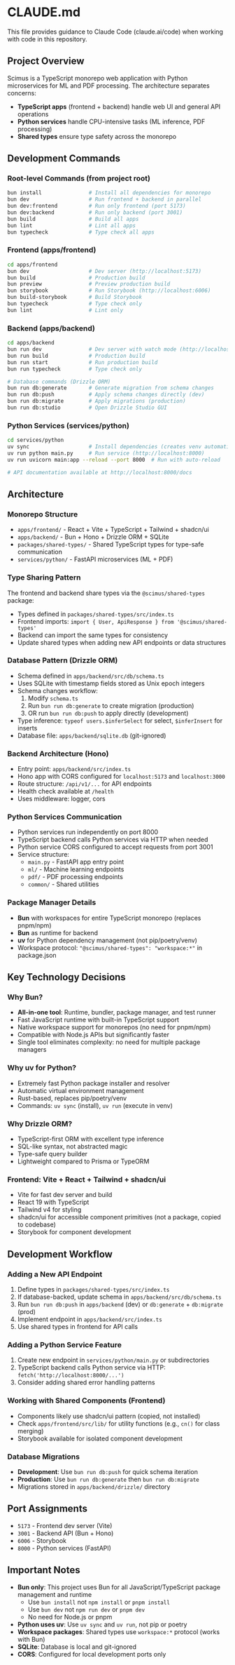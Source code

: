# CLAUDE.md

This file provides guidance to Claude Code (claude.ai/code) when working with code in this repository.

## Project Overview

Scimus is a TypeScript monorepo web application with Python microservices for ML and PDF processing. The architecture separates concerns:
- **TypeScript apps** (frontend + backend) handle web UI and general API operations
- **Python services** handle CPU-intensive tasks (ML inference, PDF processing)
- **Shared types** ensure type safety across the monorepo

## Development Commands

### Root-level Commands (from project root)
```bash
bun install               # Install all dependencies for monorepo
bun dev                   # Run frontend + backend in parallel
bun dev:frontend          # Run only frontend (port 5173)
bun dev:backend           # Run only backend (port 3001)
bun build                 # Build all apps
bun lint                  # Lint all apps
bun typecheck             # Type check all apps
```

### Frontend (apps/frontend)
```bash
cd apps/frontend
bun dev                   # Dev server (http://localhost:5173)
bun build                 # Production build
bun preview               # Preview production build
bun storybook             # Run Storybook (http://localhost:6006)
bun build-storybook       # Build Storybook
bun typecheck             # Type check only
bun lint                  # Lint only
```

### Backend (apps/backend)
```bash
cd apps/backend
bun run dev               # Dev server with watch mode (http://localhost:3001)
bun run build             # Production build
bun run start             # Run production build
bun run typecheck         # Type check only

# Database commands (Drizzle ORM)
bun run db:generate       # Generate migration from schema changes
bun run db:push           # Apply schema changes directly (dev)
bun run db:migrate        # Apply migrations (production)
bun run db:studio         # Open Drizzle Studio GUI
```

### Python Services (services/python)
```bash
cd services/python
uv sync                   # Install dependencies (creates venv automatically)
uv run python main.py     # Run service (http://localhost:8000)
uv run uvicorn main:app --reload --port 8000  # Run with auto-reload

# API documentation available at http://localhost:8000/docs
```

## Architecture

### Monorepo Structure
- `apps/frontend/` - React + Vite + TypeScript + Tailwind + shadcn/ui
- `apps/backend/` - Bun + Hono + Drizzle ORM + SQLite
- `packages/shared-types/` - Shared TypeScript types for type-safe communication
- `services/python/` - FastAPI microservices (ML + PDF)

### Type Sharing Pattern
The frontend and backend share types via the `@scimus/shared-types` package:
- Types defined in `packages/shared-types/src/index.ts`
- Frontend imports: `import { User, ApiResponse } from '@scimus/shared-types'`
- Backend can import the same types for consistency
- Update shared types when adding new API endpoints or data structures

### Database Pattern (Drizzle ORM)
- Schema defined in `apps/backend/src/db/schema.ts`
- Uses SQLite with timestamp fields stored as Unix epoch integers
- Schema changes workflow:
  1. Modify `schema.ts`
  2. Run `bun run db:generate` to create migration (production)
  3. OR run `bun run db:push` to apply directly (development)
- Type inference: `typeof users.$inferSelect` for select, `$inferInsert` for inserts
- Database file: `apps/backend/sqlite.db` (git-ignored)

### Backend Architecture (Hono)
- Entry point: `apps/backend/src/index.ts`
- Hono app with CORS configured for `localhost:5173` and `localhost:3000`
- Route structure: `/api/v1/...` for API endpoints
- Health check available at `/health`
- Uses middleware: logger, cors

### Python Services Communication
- Python services run independently on port 8000
- TypeScript backend calls Python services via HTTP when needed
- Python service CORS configured to accept requests from port 3001
- Service structure:
  - `main.py` - FastAPI app entry point
  - `ml/` - Machine learning endpoints
  - `pdf/` - PDF processing endpoints
  - `common/` - Shared utilities

### Package Manager Details
- **Bun** with workspaces for entire TypeScript monorepo (replaces pnpm/npm)
- **Bun** as runtime for backend
- **uv** for Python dependency management (not pip/poetry/venv)
- Workspace protocol: `"@scimus/shared-types": "workspace:*"` in package.json

## Key Technology Decisions

### Why Bun?
- **All-in-one tool**: Runtime, bundler, package manager, and test runner
- Fast JavaScript runtime with built-in TypeScript support
- Native workspace support for monorepos (no need for pnpm/npm)
- Compatible with Node.js APIs but significantly faster
- Single tool eliminates complexity: no need for multiple package managers

### Why uv for Python?
- Extremely fast Python package installer and resolver
- Automatic virtual environment management
- Rust-based, replaces pip/poetry/venv
- Commands: `uv sync` (install), `uv run` (execute in venv)

### Why Drizzle ORM?
- TypeScript-first ORM with excellent type inference
- SQL-like syntax, not abstracted magic
- Type-safe query builder
- Lightweight compared to Prisma or TypeORM

### Frontend: Vite + React + Tailwind + shadcn/ui
- Vite for fast dev server and build
- React 19 with TypeScript
- Tailwind v4 for styling
- shadcn/ui for accessible component primitives (not a package, copied to codebase)
- Storybook for component development

## Development Workflow

### Adding a New API Endpoint
1. Define types in `packages/shared-types/src/index.ts`
2. If database-backed, update schema in `apps/backend/src/db/schema.ts`
3. Run `bun run db:push` in `apps/backend` (dev) or `db:generate` + `db:migrate` (prod)
4. Implement endpoint in `apps/backend/src/index.ts`
5. Use shared types in frontend for API calls

### Adding a Python Service Feature
1. Create new endpoint in `services/python/main.py` or subdirectories
2. TypeScript backend calls Python service via HTTP: `fetch('http://localhost:8000/...')`
3. Consider adding shared error handling patterns

### Working with Shared Components (Frontend)
- Components likely use shadcn/ui pattern (copied, not installed)
- Check `apps/frontend/src/lib/` for utility functions (e.g., `cn()` for class merging)
- Storybook available for isolated component development

### Database Migrations
- **Development**: Use `bun run db:push` for quick schema iteration
- **Production**: Use `bun run db:generate` then `bun run db:migrate`
- Migrations stored in `apps/backend/drizzle/` directory

## Port Assignments
- `5173` - Frontend dev server (Vite)
- `3001` - Backend API (Bun + Hono)
- `6006` - Storybook
- `8000` - Python services (FastAPI)

## Important Notes
- **Bun only**: This project uses Bun for all JavaScript/TypeScript package management and runtime
  - Use `bun install` not `npm install` or `pnpm install`
  - Use `bun dev` not `npm run dev` or `pnpm dev`
  - No need for Node.js or pnpm
- **Python uses uv**: Use `uv sync` and `uv run`, not pip or poetry
- **Workspace packages**: Shared types use `workspace:*` protocol (works with Bun)
- **SQLite**: Database is local and git-ignored
- **CORS**: Configured for local development ports only
